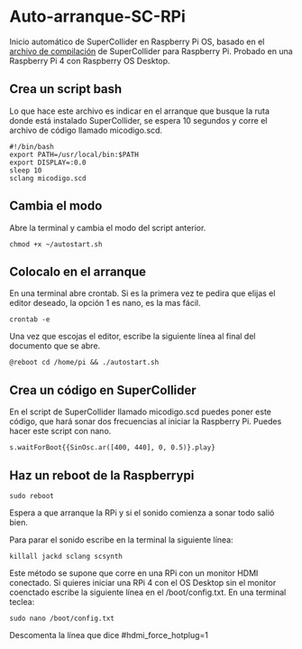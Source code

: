 # Auto-arranque-SC-RPi
Inicio automático de SuperCollider en Raspberry Pi OS, basado en el [archivo de compilación](https://github.com/supercollider/supercollider/blob/develop/README_RASPBERRY_PI.md) de SuperCollider para Raspberry Pi. Probado en una Raspberry Pi 4 con Raspberry OS Desktop.

## Crea un script bash
Lo que hace este archivo es indicar en el arranque que busque la ruta donde está instalado SuperCollider, se espera 10 segundos y corre el archivo de código llamado micodigo.scd. 
```
#!/bin/bash
export PATH=/usr/local/bin:$PATH
export DISPLAY=:0.0
sleep 10
sclang micodigo.scd
```
## Cambia el modo
Abre la terminal y cambia el modo del script anterior.
```
chmod +x ~/autostart.sh
```
## Colocalo en el arranque
En una terminal abre crontab. Si es la primera vez te pedira que elijas el editor deseado, la opción 1 es nano, es la mas fácil.
```
crontab -e
```
Una vez que escojas el editor, escribe la siguiente línea al final del documento que se abre.
```
@reboot cd /home/pi && ./autostart.sh
```
## Crea un código en SuperCollider
En el script de SuperCollider llamado micodigo.scd puedes poner este código, que hará sonar dos frecuencias al iniciar la Raspberry Pi. Puedes hacer este script con nano.
```
s.waitForBoot{{SinOsc.ar([400, 440], 0, 0.5)}.play}
```
## Haz un reboot de la Raspberrypi
```
sudo reboot
```
Espera a que arranque la RPi y si el sonido comienza a sonar todo salió bien.

Para parar el sonido escribe en la terminal la siguiente línea:
```
killall jackd sclang scsynth
```
Este método se supone que corre en una RPi con un monitor HDMI conectado. Si quieres iniciar una RPi 4 con el OS Desktop sin el monitor coenctado escribe la siguiente línea en el /boot/config.txt. En una terminal teclea:
```
sudo nano /boot/config.txt
```
Descomenta la línea que dice #hdmi_force_hotplug=1

